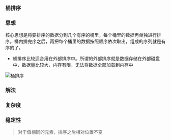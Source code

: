 ### 桶排序

### 思想

核心思想是将要排序的数据分到几个有序的桶里，每个桶里的数据再单独进行排序。桶内排完序之后，再把每个桶里的数据按照顺序依次取出，组成的序列就是有序的了。

- 桶排序比较适合用在外部排序中。所谓的外部排序就是数据存储在外部磁盘中，数据量比较大，内存有限，无法将数据全部加载到内存中

<img :src="withBase('/桶排序.png')" alt="桶排序" />

<script setup>
import { withBase } from 'vitepress'
</script>

### 解法

### 复杂度

### 稳定性

> 对于值相同的元素，排序之后相对位置不变
